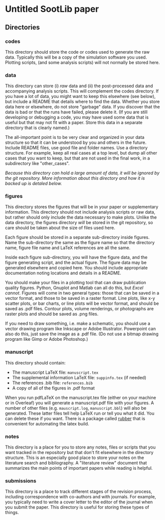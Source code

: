 # Untitled SootLib paper

## Directories

### codes
This directory should store the code or codes used to generate the raw data.
Typically this will be a copy of the simulation software you used.
Plotting scripts, (and some analysis scripts) will not normally be stored here.

### data
This directory can store (i) *raw* data and (ii) the post-processed data and accompanying analysis scripts.
This will complement the codes directory. If you have a lot of data, you might want to keep this elsewhere (see below), but include a README that details where to find the data.
Whether you store data here or elsewhere, do not store "garbage" data.
If you discover that the data is bad or that the runs have failed, please delete it.
(If you are still developing or debugging a code, you may have used some data that is useful but that may not fit with a paper.
Store this data in a separate directory that is clearly named.)

The all-important point is to be very clear and organized in your data structure so that it can be understood by you and others in the future. 
Include README files, use good file and folder names. Use a directory structure. For example, keep all real cases at a top level, but dump all other cases that you want to keep, but that are not used in the final work, in a subdirectory like "other_cases".

*Because this directory can hold a large amount of data, it will be ignored by the git repository.
More information about this directory and how it is backed up is detaled below.*

### figures
This directory stores the figures that will be in your paper or supplementary information.
This directory should not include analysis scripts or raw data, but rather should only include the data necessary to make plots.
Unlike the data directory, the figures directory *will* be stored in the git repository, so care should be taken about the size of files used here.

Each figure should be stored in a separate sub-directory inside figures. Name
the sub-directory the same as the figure name so that the directory name,
figure file name and LaTeX references are all the same.

Inside each figure sub-directory, you will have the figure data, and the figure
generating script, and the actual figure. The figure data may be generated
elsewhere and copied here. You should include appropriate documentation noting
locations and details in a README.  

You should make your files in a plotting tool that can draw publication quality
figures.  Python, Gnuplot and Matlab can all do this, but *Excel cannot*.
Figures will come in two general types: those that can be saved in a vector
format, and those to be saved in a raster format.  Line plots, like x-y scatter
plots, or bar charts, or line plots will be vector format, and should be saved
as .pdf files. Contour plots, volume renderings, or photographs are raster
plots and should be saved as .png files. 

If you need to draw something, i.e. make a schematic, you should use a vector drawing program like Inkscape or Adobe Illustrator.
Powerpoint can also do this, just save the image as a .pdf file.
(Do not use a bitmap drawing program like Gimp or Adobe Photoshop.)

### manuscript
This directory should contain:
- The manuscript LaTeX file: `manuscript.tex`
- The supplemental information LaTeX file: `suppinfo.tex` (if needed)
- The references .bib file: `references.bib`
- A copy of all of the figures in .pdf format

When you run pdfLaTeX on the manuscript.tex file (either on your machine or in Overleaf) you will generate a manuscript.pdf file with your figures.
A number of other files (e.g. `mauscript.log`, `manuscript.bbl`) will also be generated.
These latter files tell help LaTeX run or tell you what it did.
You can delete these if you want.
There is a package called [rubber](https://launchpad.net/rubber) that is convenient for automating the latex build.

### notes
This directory is a place for you to store any notes, files or scripts that you want tracked in the repository but that don't fit elsewhere in the directory structure.
This is an especially good place to store your notes on the literature search and bibliography.
A "literature review" document that summarizes the main points of important papers while reading is helpful.

### submissions
This directory is a place to track different stages of the revision process, including correspondence with co-authors and with journals.
For example, you typically need to write a cover letter to the editor of the journal when you submit the paper.
This directory is useful for storing these types of things.

